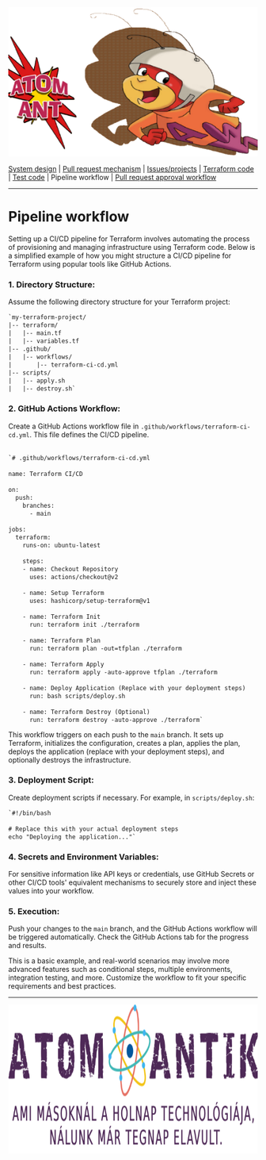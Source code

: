 <img src="https://github.com/MrN00b1101/AATeszt/blob/main/documentation/atom_antik_header.png" alt="Team logo" style="height: 300px; width:100%;"/>
  
  [System design](https://github.com/MrN00b1101/AATeszt/blob/main/documentation/system_designe.md)
  | [Pull request mechanism](https://github.com/MrN00b1101/AATeszt/blob/main/documentation/pull_request_mechanism.md)
  | [Issues/projects](https://github.com/MrN00b1101/AATeszt/blob/main/documentation/issues_projects.md)
  | [Terraform code](https://github.com/MrN00b1101/AATeszt/blob/main/documentation/terraform_code.md)
  | [Test code](https://github.com/MrN00b1101/AATeszt/blob/main/documentation/test_code.md)
  | Pipeline workflow
  | [Pull request approval workflow](https://github.com/MrN00b1101/AATeszt/blob/main/documentation/pull_request_aproval_workflow.md)
***

#   Pipeline workflow
  
Setting up a CI/CD pipeline for Terraform involves automating the process of provisioning and managing infrastructure using Terraform code. Below is a simplified example of how you might structure a CI/CD pipeline for Terraform using popular tools like GitHub Actions.

### 1. Directory Structure:

Assume the following directory structure for your Terraform project:

```
`my-terraform-project/
|-- terraform/
|   |-- main.tf
|   |-- variables.tf
|-- .github/
|   |-- workflows/
|       |-- terraform-ci-cd.yml
|-- scripts/
|   |-- apply.sh
|   |-- destroy.sh` 
```
### 2. GitHub Actions Workflow:

Create a GitHub Actions workflow file in `.github/workflows/terraform-ci-cd.yml`. This file defines the CI/CD pipeline.

```

`# .github/workflows/terraform-ci-cd.yml

name: Terraform CI/CD

on:
  push:
    branches:
      - main

jobs:
  terraform:
    runs-on: ubuntu-latest

    steps:
    - name: Checkout Repository
      uses: actions/checkout@v2

    - name: Setup Terraform
      uses: hashicorp/setup-terraform@v1

    - name: Terraform Init
      run: terraform init ./terraform

    - name: Terraform Plan
      run: terraform plan -out=tfplan ./terraform

    - name: Terraform Apply
      run: terraform apply -auto-approve tfplan ./terraform

    - name: Deploy Application (Replace with your deployment steps)
      run: bash scripts/deploy.sh

    - name: Terraform Destroy (Optional)
      run: terraform destroy -auto-approve ./terraform` 
```
This workflow triggers on each push to the `main` branch. It sets up Terraform, initializes the configuration, creates a plan, applies the plan, deploys the application (replace with your deployment steps), and optionally destroys the infrastructure.

### 3. Deployment Script:

Create deployment scripts if necessary. For example, in `scripts/deploy.sh`:

```
`#!/bin/bash

# Replace this with your actual deployment steps
echo "Deploying the application..."` 
```
### 4. Secrets and Environment Variables:

For sensitive information like API keys or credentials, use GitHub Secrets or other CI/CD tools' equivalent mechanisms to securely store and inject these values into your workflow.

### 5. Execution:

Push your changes to the `main` branch, and the GitHub Actions workflow will be triggered automatically. Check the GitHub Actions tab for the progress and results.

This is a basic example, and real-world scenarios may involve more advanced features such as conditional steps, multiple environments, integration testing, and more. Customize the workflow to fit your specific requirements and best practices.

***  
<img src="https://github.com/MrN00b1101/AATeszt/blob/main/documentation/atom_antik_footer.png" alt="Team logo" style="height: 300px; width:100%;"/>
